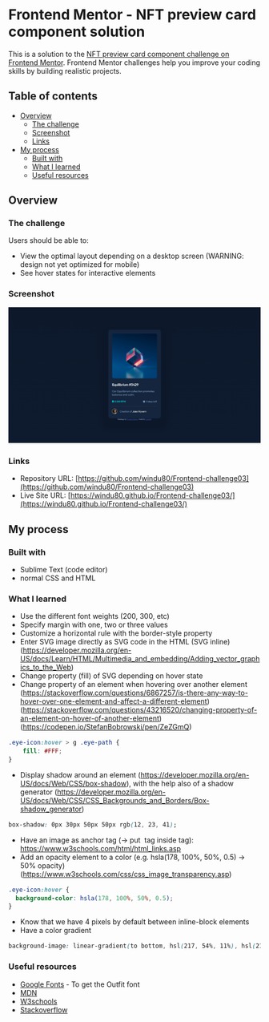 # Frontend Mentor - NFT preview card component solution

This is a solution to the [NFT preview card component challenge on Frontend Mentor](https://www.frontendmentor.io/challenges/nft-preview-card-component-SbdUL_w0U). Frontend Mentor challenges help you improve your coding skills by building realistic projects. 

## Table of contents

- [Overview](#overview)
  - [The challenge](#the-challenge)
  - [Screenshot](#screenshot)
  - [Links](#links)
- [My process](#my-process)
  - [Built with](#built-with)
  - [What I learned](#what-i-learned)
  - [Useful resources](#useful-resources)

## Overview

### The challenge

Users should be able to:

- View the optimal layout depending on a desktop screen (WARNING: design not yet optimized for mobile)
- See hover states for interactive elements

### Screenshot

![](./screenshot.jpg)

### Links

- Repository URL: [https://github.com/windu80/Frontend-challenge03](https://github.com/windu80/Frontend-challenge03)
- Live Site URL: [https://windu80.github.io/Frontend-challenge03/](https://windu80.github.io/Frontend-challenge03/)

## My process

### Built with

- Sublime Text (code editor)
- normal CSS and HTML

### What I learned

- Use the different font weights (200, 300, etc)
- Specify margin with one, two or three values
- Customize a horizontal rule with the border-style property
- Enter SVG image directly as SVG code in the HTML (SVG inline) (https://developer.mozilla.org/en-US/docs/Learn/HTML/Multimedia_and_embedding/Adding_vector_graphics_to_the_Web)
- Change property (fill) of SVG depending on hover state
- Change property of an element when hovering over another element
(https://stackoverflow.com/questions/6867257/is-there-any-way-to-hover-over-one-element-and-affect-a-different-element)
(https://stackoverflow.com/questions/43216520/changing-property-of-an-element-on-hover-of-another-element)
(https://codepen.io/StefanBobrowski/pen/ZeZGmQ)
```css
.eye-icon:hover > g .eye-path {
    fill: #FFF;
}
```
- Display shadow around an element (https://developer.mozilla.org/en-US/docs/Web/CSS/box-shadow), with the help also of a shadow generator (https://developer.mozilla.org/en-US/docs/Web/CSS/CSS_Backgrounds_and_Borders/Box-shadow_generator)
```css
box-shadow: 0px 30px 50px 50px rgb(12, 23, 41);
```
- Have an image as anchor tag (-> put <img> tag inside <a> tag): https://www.w3schools.com/html/html_links.asp
- Add an opacity element to a color (e.g. hsla(178, 100%, 50%, 0.5) -> 50% opacity) (https://www.w3schools.com/css/css_image_transparency.asp)
```css
.eye-icon:hover {
  background-color: hsla(178, 100%, 50%, 0.5);
}
```
- Know that we have 4 pixels by default between inline-block elements
- Have a color gradient
```css
background-image: linear-gradient(to bottom, hsl(217, 54%, 11%), hsl(217, 54%, 12%));
```

### Useful resources

- [Google Fonts](https://fonts.google.com/) - To get the Outfit font
- [MDN](https://developer.mozilla.org/en-US/)
- [W3schools](https://www.w3schools.com/)
- [Stackoverflow](https://stackoverflow.com/)


